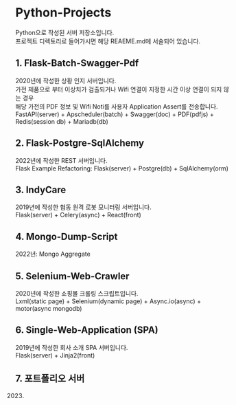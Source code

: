 # Python-Projects
Python으로 작성된 서버 저장소입니다. \
프로젝트 디렉토리로 들어가시면 해당 REAEME.md에 서술되어 있습니다.

## 1. Flask-Batch-Swagger-Pdf
2020년에 작성한 상황 인지 서버입니다. \
가전 제품으로 부터 이상치가 검출되거나 Wifi 연결이 지정한 시간 이상 연결이 되지 않는 경우 \
해당 가전의 PDF 정보 및 Wifi Noti를 사용자 Application Assert를 전송합니다. \
FastAPI(server) + Apscheduler(batch) + Swagger(doc) + PDF(pdfjs) + Redis(session db) + Mariadb(db)

## 2. Flask-Postgre-SqlAlchemy
2022년에 작성한 REST 서버입니다. \
Flask Example Refactoring: Flask(server) + Postgre(db) + SqlAlchemy(orm)

## 3. IndyCare
2019년에 작성한 협동 원격 로봇 모니터링 서버입니다. \
Flask(server) + Celery(async) + React(front)

## 4. Mongo-Dump-Script
2022년: Mongo Aggregate

## 5. Selenium-Web-Crawler
2020년에 작성한 쇼핑몰 크롤링 스크립트입니다. \
Lxml(static page) + Selenium(dynamic page) + Async.io(async) + motor(async mongodb)

## 6. Single-Web-Application (SPA)
2019년에 작성한 회사 소개 SPA 서버입니다. \
Flask(server) + Jinja2(front)

## 7. 포트폴리오 서버
2023.

